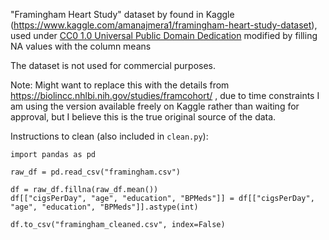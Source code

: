 "Framingham Heart Study" dataset by found in Kaggle (https://www.kaggle.com/amanajmera1/framingham-heart-study-dataset), 
used under [CC0 1.0 Universal Public Domain Dedication](https://creativecommons.org/publicdomain/zero/1.0/) modified by filling NA values with the column means

The dataset is not used for commercial purposes.

Note: Might want to replace this with the details from https://biolincc.nhlbi.nih.gov/studies/framcohort/ , due to time constraints I am using the version available freely on Kaggle rather than waiting for approval, but I believe this is the true original source of the data.

Instructions to clean (also included in `clean.py`):

```{python}
import pandas as pd

raw_df = pd.read_csv("framingham.csv")

df = raw_df.fillna(raw_df.mean())
df[["cigsPerDay", "age", "education", "BPMeds"]] = df[["cigsPerDay", "age", "education", "BPMeds"]].astype(int)

df.to_csv("framingham_cleaned.csv", index=False)
```